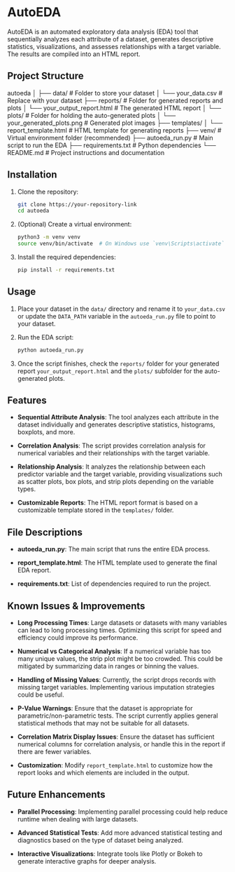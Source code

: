 # AutoEDA

AutoEDA is an automated exploratory data analysis (EDA) tool that sequentially analyzes each attribute of a dataset, generates descriptive statistics, visualizations, and assesses relationships with a target variable. The results are compiled into an HTML report.

## Project Structure
autoeda
│
├── data/                         # Folder to store your dataset
│   └── your_data.csv             # Replace with your dataset
├── reports/                      # Folder for generated reports and plots
│   └── your_output_report.html   # The generated HTML report
│   └── plots/                    # Folder for holding the auto-generated plots
│       └── your_generated_plots.png   # Generated plot images
├── templates/
│   └── report_template.html      # HTML template for generating reports
├── venv/                         # Virtual environment folder (recommended)
├── autoeda_run.py                # Main script to run the EDA
├── requirements.txt              # Python dependencies
└── README.md                     # Project instructions and documentation


## Installation

1. Clone the repository:
    ```bash
    git clone https://your-repository-link
    cd autoeda
    ```

2. (Optional) Create a virtual environment:
    ```bash
    python3 -m venv venv
    source venv/bin/activate  # On Windows use `venv\Scripts\activate`
    ```

3. Install the required dependencies:
    ```bash
    pip install -r requirements.txt
    ```

## Usage

1. Place your dataset in the `data/` directory and rename it to `your_data.csv` or update the `DATA_PATH` variable in the `autoeda_run.py` file to point to your dataset.

2. Run the EDA script:
    ```bash
    python autoeda_run.py
    ```

3. Once the script finishes, check the `reports/` folder for your generated report `your_output_report.html` and the `plots/` subfolder for the auto-generated plots.

## Features

- **Sequential Attribute Analysis**: The tool analyzes each attribute in the dataset individually and generates descriptive statistics, histograms, boxplots, and more.
  
- **Correlation Analysis**: The script provides correlation analysis for numerical variables and their relationships with the target variable.
  
- **Relationship Analysis**: It analyzes the relationship between each predictor variable and the target variable, providing visualizations such as scatter plots, box plots, and strip plots depending on the variable types.

- **Customizable Reports**: The HTML report format is based on a customizable template stored in the `templates/` folder.

## File Descriptions

- **autoeda_run.py**: The main script that runs the entire EDA process.
  
- **report_template.html**: The HTML template used to generate the final EDA report.

- **requirements.txt**: List of dependencies required to run the project.

## Known Issues & Improvements

- **Long Processing Times**: Large datasets or datasets with many variables can lead to long processing times. Optimizing this script for speed and efficiency could improve its performance.

- **Numerical vs Categorical Analysis**: If a numerical variable has too many unique values, the strip plot might be too crowded. This could be mitigated by summarizing data in ranges or binning the values.

- **Handling of Missing Values**: Currently, the script drops records with missing target variables. Implementing various imputation strategies could be useful.

- **P-Value Warnings**: Ensure that the dataset is appropriate for parametric/non-parametric tests. The script currently applies general statistical methods that may not be suitable for all datasets.
  
- **Correlation Matrix Display Issues**: Ensure the dataset has sufficient numerical columns for correlation analysis, or handle this in the report if there are fewer variables.
  
- **Customization**: Modify `report_template.html` to customize how the report looks and which elements are included in the output.

## Future Enhancements

- **Parallel Processing**: Implementing parallel processing could help reduce runtime when dealing with large datasets.
  
- **Advanced Statistical Tests**: Add more advanced statistical testing and diagnostics based on the type of dataset being analyzed.
  
- **Interactive Visualizations**: Integrate tools like Plotly or Bokeh to generate interactive graphs for deeper analysis.
